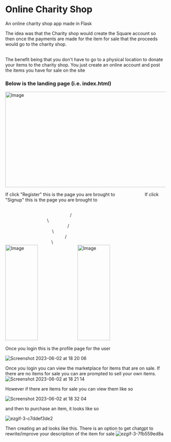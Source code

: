 # Online Charity Shop
An online charity shop app made in Flask

The idea was that the Charity shop would create the Square account so then once the payments are made for the item for sale that the proceeds would go to the charity shop.
</br>
</br>

The benefit being that you don't have to go to a physical location to donate your items to the charity shop. You just create an online account and post the items you have for sale on the site
</br>

### Below is the landing page (i.e. index.html)

<img src="https://github-production-user-asset-6210df.s3.amazonaws.com/23244853/242938039-1133fd74-3665-459c-8a57-32cfda90abda.png" alt="Image" width="600" height="300">

</br>

If click "Register" this is the page you are brought to   &emsp; &emsp; &emsp; &emsp; &emsp;     If click "Signup" this is the page you are brought to

</br>
&emsp; &emsp; &emsp; &emsp; &emsp; &emsp; &emsp; &emsp; &emsp; &emsp; &nbsp; &nbsp; &nbsp; / &emsp; &emsp; &emsp; &emsp; &emsp; &emsp; &emsp; &emsp; &emsp; &emsp; &emsp; &emsp; &emsp; &emsp; &emsp; &emsp; &emsp; &emsp; &emsp; &emsp; &emsp; &emsp; &nbsp; &nbsp; &nbsp; \ </br>
&emsp; &emsp; &emsp; &emsp; &emsp; &emsp; &emsp; &emsp; &emsp; &emsp;  &nbsp; &nbsp; / &emsp; &emsp; &emsp; &emsp; &emsp; &emsp; &emsp; &emsp; &emsp; &emsp; &emsp; &emsp; &emsp; &emsp; &emsp; &emsp; &emsp; &emsp; &emsp; &emsp; &emsp; &emsp; &nbsp; &nbsp; &nbsp; &nbsp; &nbsp; \ </br>
&emsp; &emsp; &emsp; &emsp; &emsp; &emsp; &emsp; &emsp; &emsp; &emsp; &nbsp; / &emsp; &emsp; &emsp; &emsp; &emsp; &emsp; &emsp; &emsp; &emsp; &emsp; &emsp; &emsp; &emsp; &emsp; &emsp; &emsp; &emsp; &emsp; &emsp; &emsp; &emsp; &emsp; &nbsp; &nbsp; &nbsp; &nbsp; &nbsp; &nbsp; &nbsp; \ </br>
                  
<div style="display:flex;">
<img src="https://github-production-user-asset-6210df.s3.amazonaws.com/23244853/242947324-b5594d6d-e9be-40cb-9fb2-fa387d8bf7af.png" alt="Image" width="45%" height="300"> <img src="https://github-production-user-asset-6210df.s3.amazonaws.com/23244853/242969521-3a61fb00-deae-4a11-a31f-b13dd11cb50d.png" alt="Image" width="45%" height="300">
</div>
</br>
Once you login this is the profile page for the user
</br>

![Screenshot 2023-06-02 at 18 20 06](https://github.com/hessio/OnlineMarketplace/assets/23244853/57734840-ab2b-455c-9d7c-0c6787302a2f)

Once you login you can view the marketplace for items that are on sale. If there are no items for sale you can are prompted to sell your own items.
![Screenshot 2023-06-02 at 18 21 14](https://github.com/hessio/OnlineMarketplace/assets/23244853/0925f949-860b-4e21-a6a0-22c66fd394a4)

However if there are items for sale you can view them like so

![Screenshot 2023-06-02 at 18 32 04](https://github.com/hessio/OnlineMarketplace/assets/23244853/1c53c9f0-e7c1-4bd2-88e9-a6294ec01553)

and then to purchase an item, it looks like so

![ezgif-3-c7ddef3de2](https://github.com/hessio/OnlineMarketplace/assets/23244853/d40b8a61-cc17-4f86-b2fa-ed3e43702158)

Then creating an ad looks like this. There is an option to get chatgpt to rewrite/improve your description of the item for sale
![ezgif-3-7fb559ed8a](https://github.com/hessio/OnlineMarketplace/assets/23244853/04dedcde-5273-43fd-be7b-51e1c401ef83)

